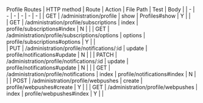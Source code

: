 
Profile Routes
| HTTP method |                Route                                   |   Action        | File Path                           | Test   |    Body     |
|     -       |                -                                       |         -       |  -                                  |   -    |   -         | 
|    GET      |    /administration/profile                             |   show          |  Profiles#show                      |    Y   |             |         
|    GET      |    /administration/profile/subscriptions               |   index         |  profile/subscriptions#index        |    N   |             |
|    GET      |    /administration/profile/subscriptions/options       |   options       |  profile/subscriptions#options      |    Y   |             |  
|    PUT      |    /administration/profile/notifications/:id           |   update        |  profile/notifications#update       |    N   |             | 
|    PATCH    |    /administration/profile/notifications/:id           |   update        |  profile/notifications#update       |    N   |             | 
|    GET      |    /administration/profile/notifications               |   index         |  profile/notifications#index        |    N   |             |
|    POST     |    /administration/profile/webpushes                   |   create        |  profile/webpushes#create           |    Y   |             | 
|    GET      |    /administration/profile/webpushes                   |   index         |  profile/webpushes#index            |    Y   |             |
